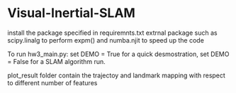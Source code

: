 # Visual-Inertial-SLAM

install the package specified in requiremnts.txt
extrnal package such as scipy.linalg to perform expm() and numba.njit to speed up the code

To run hw3_main.py: set DEMO = True for a quick desmostration, set DEMO = False for a SLAM algorithm run.

plot_result folder contain the trajectoy and landmark mapping with respect to different number of features

